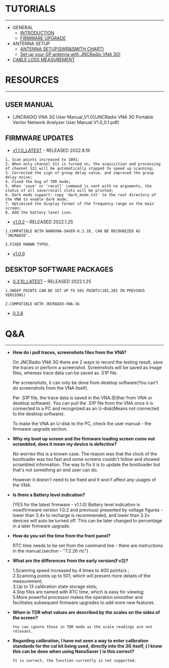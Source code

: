 
# TUTORIALS
---
* GENERAL
    * [INTRODUCTION](https://www.youtube.com/watch?v=rNNP-izZUbo&t=78s)
    * [FIRMWARE UPGRADE](POSTS/FIRMWARE-UPGRADE.md)
* ANTENNA SETUP
    * [ANTENNA SETUP(SWR&SMITH CHART)](https://www.youtube.com/watch?v=1UaOFN1Xf1g)
    * [Set up your GP antenna with JNCRadio VNA 3G!](https://www.youtube.com/watch?v=j3yaGd-8_zw&t=107s)
* [CABLE LOSS MEASUREMENT](https://www.youtube.com/watch?v=OA9Fm3M0ty8&t=2s)


# RESOURCES
---
## USER MANUAL

- [JNCRADIO VNA 3G User Manual_V1.0](JNCRadio VNA 3G Portable Vector Network Analyzer User Manual V1.0_0.1.pdf)

## FIRMWARE UPDATES

- [v1.1.0_LATEST](JNCRadio_VNA_3G_firmware_v1.1.0.zip) - RELEASED 2022.8.19
```
1. Scan points increased to 1001;
2. When only channel S11 is turned on, the acquisition and processing of channel S21 will be automatically stopped to speed up scanning;
3. Corrected the sign of group delay value, and improved the group delay noise;
4. Fixed the bug of TDR mode;
5. When 'save' or 'recall' command is sent with no arguments, the status of all save/recall slots will be printed;
6. Dark mode support: copy 'dark_mode.txt' to the root directory of the VNA to enable dark mode;
7. Optimized the display format of the frequency range on the main screen;
8. Add the battery level icon.
```

- [v1.0.2](V1.0.2.zip) – RELEASED 2022.1.25
```
1.COMPATIBLE WITH NANOVNA-SAVER-0.3.10, CAN BE RECOGNIZED AS ‘JNCRADIO’.

2.FIXED KNOWN TYPOS.
```
- [v1.0.0](V1.0.0.zip)

## DESKTOP SOFTWARE PACKAGES

- [0.3.10_LATEST](../nanovna-saver-0.3.10.exe) – RELEASED 2022.1.25

```
1.SWEEP POINTS CAN BE SET UP TO 501 POINTS(101,201 IN PREVIOUS VERSIONS)

2.COMPATIBLE WITH JNCRADIO-VNA-3G
```
- [0.3.8](../nanovna-saver-0.3.8.exe)


# Q&A
---

* **How do i pull traces, screenshots files from the VNA?**

    On JNCRadio VNA 3G there are 2 ways to record the testing result, save the traces or perform a screenshot. Screenshots will be saved as image files, whereas trace data can be saved as .S1P file.

    Per screenshots, it can only be done from desktop software(You can't do screenshots from the VNA itself).

    Per .S1P file, the trace data is saved in the VNA.(Either from VNA or desktop software). You can pull the .S1P file from the VNA once it is connected to a PC and recognized as an U-disk(Means not connected to the desktop software).

    To make the VNA an U-disk to the PC, check the user manual - the firmware upgrade section.


* **Why my boot up screen and the firmware loading screen come out scrambled, does it mean my device is defective?**

    No worries this is a known case. The reason was that the clock of the bootloader was too fast and some screens couldn't follow and showed scrambled information. The way to fix it is to update the bootloader but that's not something an end user can do.

    However it doesn't need to be fixed and It won't affect any usages of the VNA.



* **Is there a Battery level indication?**

    (YES for the latest firmware - v1.1.0)
    Battery level indication is now(firmware version 1.0.2 and previous) presented by voltage figures - lower than 3.4v to recharge is recommended, and lower than 3.2v devices will auto be turned off. This can be later changed to percentage in a later firmware upgrade.


* **How do you set the time from the front panel?**

    RTC time needs to be set from the command line - there are instructions in the manual.(section - "7.2.26 rtc")

* **What are the differences from the early version(f v2)?**

    1.Scanning speed increased by 4 times to 400 points/s ;  
    2.Scanning points up to 501, which will present more details of the measurement;  
    3.Up to 13 calibration state storage slots;  
    4.Snp files are named with RTC time, which is easy for viewing;  
    5.More powerful processor makes the operation smoother and facilitates subsequent firmware upgrades to add more new features.   

* **When in TDR what values are described by the scales on the sides of the screen?**

      You can ignore those in TDR mode as the scale readings are not relevant.

* **Regarding calibration, I have not seen a way to enter calibration standards for the cal kit being used, directly into the 3G itself,  ( I know this can be done when using  NanoSaver ) is this correct?**

      It is correct, the function currently is not supported.
